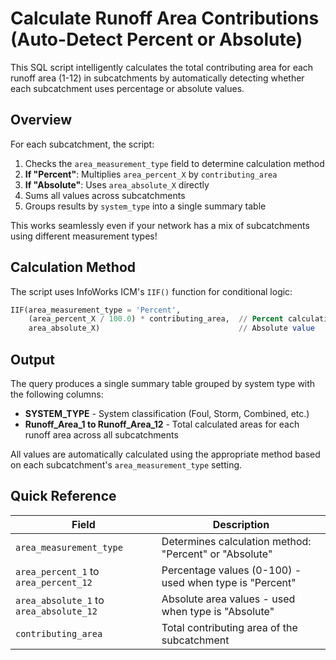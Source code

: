 # Calculate Runoff Area Contributions (Auto-Detect Percent or Absolute)

This SQL script intelligently calculates the total contributing area for each runoff area (1-12) in subcatchments by automatically detecting whether each subcatchment uses percentage or absolute values.

## Overview

For each subcatchment, the script:
1. Checks the `area_measurement_type` field to determine calculation method
2. **If "Percent"**: Multiplies `area_percent_X` by `contributing_area` 
3. **If "Absolute"**: Uses `area_absolute_X` directly
4. Sums all values across subcatchments
5. Groups results by `system_type` into a single summary table

This works seamlessly even if your network has a mix of subcatchments using different measurement types!

## Calculation Method

The script uses InfoWorks ICM's `IIF()` function for conditional logic:

```sql
IIF(area_measurement_type = 'Percent', 
    (area_percent_X / 100.0) * contributing_area,  // Percent calculation
    area_absolute_X)                               // Absolute value
```

## Output

The query produces a single summary table grouped by system type with the following columns:

- **SYSTEM_TYPE** - System classification (Foul, Storm, Combined, etc.)
- **Runoff_Area_1 to Runoff_Area_12** - Total calculated areas for each runoff area across all subcatchments

All values are automatically calculated using the appropriate method based on each subcatchment's `area_measurement_type` setting.

## Quick Reference

| Field | Description |
|-------|-------------|
| `area_measurement_type` | Determines calculation method: "Percent" or "Absolute" |
| `area_percent_1` to `area_percent_12` | Percentage values (0-100) - used when type is "Percent" |
| `area_absolute_1` to `area_absolute_12` | Absolute area values - used when type is "Absolute" |
| `contributing_area` | Total contributing area of the subcatchment |
